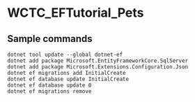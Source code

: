 ﻿# WCTC_EFTutorial_Pets

## Sample commands
````
dotnet tool update --global dotnet-ef
dotnet add package Microsoft.EntityFrameworkCore.SqlServer
dotnet add package Microsoft.Extensions.Configuration.Json
dotnet ef migrations add InitialCreate
dotnet ef database update InitialCreate
dotnet ef database update 0
dotnet ef migrations remove
````
